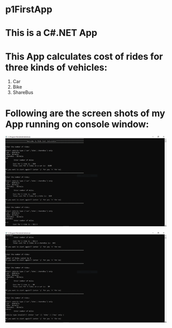 # p1FirstApp
# This is a C#.NET App
# This App calculates cost of rides for three kinds of vehicles:
1) Car
2) Bike
3) ShareBus

# Following are the screen shots of my App running on console window:
![Screenshot 1](https://github.com/santoshsekhar/p1FirstApp/blob/master/Output1.PNG)

![Screenshot 2](https://github.com/santoshsekhar/p1FirstApp/blob/master/Output2.PNG)
